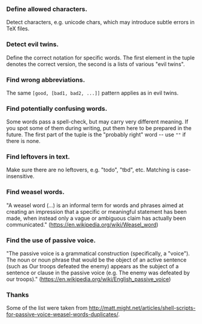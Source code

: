 ### Define allowed characters.

Detect characters, e.g. unicode chars, which may introduce subtle errors in TeX files.

### Detect evil twins.

Define the correct notation for specific words. The first element in the tuple denotes the correct version,
the second is a lists of various "evil twins".

### Find wrong abbreviations.

The same `[good, [bad1, bad2, ...]]` pattern applies as in evil twins.

### Find potentially confusing words.

Some words pass a spell-check, but may carry very different meaning. If you spot some of them
during writing, put them here to be prepared in the future. The first part of the tuple is the
"probably right" word -- use `""` if there is none.

### Find leftovers in text.

Make sure there are no leftovers, e.g. "todo", "tbd", etc. Matching is case-insensitive.

### Find weasel words.

"A weasel word (...) is an informal term for words and phrases aimed at creating an
impression that a specific or meaningful statement has been made, when instead only
a vague or ambiguous claim has actually been communicated." (https://en.wikipedia.org/wiki/Weasel_word)

### Find the use of passive voice.

"The passive voice is a grammatical construction (specifically, a "voice"). The noun or noun phrase that
would be the object of an active sentence (such as Our troops defeated the enemy) appears as the subject
of a sentence or clause in the passive voice (e.g. The enemy was defeated by our troops)." (https://en.wikipedia.org/wiki/English_passive_voice)

### Thanks

Some of the list were taken from http://matt.might.net/articles/shell-scripts-for-passive-voice-weasel-words-duplicates/.
